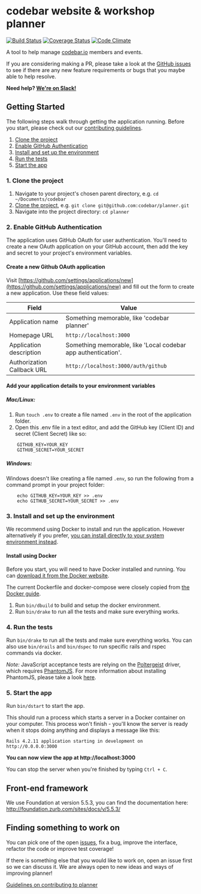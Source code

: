 # codebar website & workshop planner

[![Build Status](https://travis-ci.org/codebar/planner.png?branch=master)](https://travis-ci.org/codebar/planner)
[![Coverage Status](https://coveralls.io/repos/codebar/planner/badge.png)](https://coveralls.io/r/codebar/planner)
[![Code Climate](https://codeclimate.com/github/codebar/planner.png)](https://codeclimate.com/github/codebar/planner)

A tool to help manage [codebar.io](http://codebar.io) members and events.

If you are considering making a PR, please take a look at the [GitHub issues](https://github.com/codebar/planner/issues) to see if there are any new feature requirements or bugs that you maybe able to help resolve.

**Need help? [We're on Slack!](httpss://slack.codebar.io)**

## Getting Started

The following steps walk through getting the application running. Before you start, please check out our [contributing guidelines](https://github.com/codebar/planner/blob/master/CONTRIBUTING.md).

1. [Clone the project](#1-clone-the-project)
2. [Enable GitHub Authentication](#2-enable-github-authentication)
3. [Install and set up the environment](#3-install-and-set-up-the-environment)
4. [Run the tests](#4-run-the-tests)
5. [Start the app](#5-start-the-app)

### 1. Clone the project

1. Navigate to your project's chosen parent directory, e.g. `cd ~/Documents/codebar`
2. [Clone the project](https://help.github.com/articles/cloning-a-repository/), e.g. `git clone git@github.com:codebar/planner.git`
3. Navigate into the project directory: `cd planner`

### 2. Enable GitHub Authentication

The application uses GitHub OAuth for user authentication. You'll need to create a new OAuth application on your GitHub account, then add the key and secret to your project's environment variables.

#### Create a new Github OAuth application

Visit [https://github.com/settings/applications/new](https://github.com/settings/applications/new) and fill out the form to create a new application. Use these field values:

| Field | Value |
| --- | --- |
| Application name | Something memorable, like 'codebar planner' |
| Homepage URL | `http://localhost:3000` |
| Application description | Something memorable, like 'Local codebar app authentication'. |
| Authorization Callback URL | `http://localhost:3000/auth/github` |

#### Add your application details to your environment variables

##### Mac/Linux:
1. Run `touch .env` to create a file named `.env` in the root of the application folder.
2. Open this .env file in a text editor, and add the GitHub key (Client ID) and secret (Client Secret) like so:
```
    GITHUB_KEY=YOUR_KEY
    GITHUB_SECRET=YOUR_SECRET
```

##### Windows:
Windows doesn't like creating a file named `.env`, so run the following
from a command prompt in your project folder:
```
    echo GITHUB_KEY=YOUR_KEY >> .env
    echo GITHUB_SECRET=YOUR_SECRET >> .env
```

### 3. Install and set up the environment

We recommend using Docker to install and run the application. However alternatively if you prefer, [you can install directly to your system environment instead](native-install-instructions.md).

#### Install using Docker

Before you start, you will need to have Docker installed and running. You can [download it from the Docker website](https://docker.com/).

The current Dockerfile and docker-compose were closely copied from [the Docker guide](https://docs.docker.com/compose/rails/).

1. Run `bin/dbuild` to build and setup the docker environment.
2. Run `bin/drake` to run all the tests and make sure everything works.

### 4. Run the tests

Run `bin/drake` to run all the tests and make sure everything works.
You can also use `bin/drails` and `bin/dspec` to run specific rails and rspec commands via docker.

*Note:* JavaScript acceptance tests are relying on the [Poltergeist](https://github.com/teampoltergeist/poltergeist) driver, which requires
[PhantomJS](http://phantomjs.org). For more information about installing PhantomJS, please take a look
[here](https://github.com/teampoltergeist/poltergeist#installing-phantomjs).

### 5. Start the app

Run `bin/dstart` to start the app.

This should run a process which starts a server in a Docker container on your computer. This process won't finish - you'll know the server is ready when it stops doing anything and displays a message like this:
```
Rails 4.2.11 application starting in development on http://0.0.0.0:3000
```

**You can now view the app at http://localhost:3000**

You can stop the server when you're finished by typing `Ctrl + C`.

## Front-end framework

We use Foundation at version 5.5.3, you can find the documentation here: http://foundation.zurb.com/sites/docs/v/5.5.3/

## Finding something to work on

You can pick one of the open [issues](https://github.com/codebar/planner/issues), fix a bug, improve the interface, refactor the code or improve test coverage!

If there is something else that you would like to work on, open an issue first so we can discuss it. We are always open to new ideas and ways of improving planner!

[Guidelines on contributing to planner](https://github.com/codebar/planner/blob/master/CONTRIBUTING.md)
